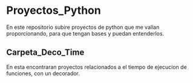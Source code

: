 # Proyectos_Python

En este repositorio subire proyectos de python que me vallan proporcionando, para que tengan bases y puedan entenderlos.

## Carpeta_Deco_Time

En esta encontraran proyectos relacionados a el tiempo de ejecucion de funciones, con un decorador.